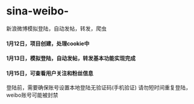 # sina-weibo-
新浪微博模拟登陆，自动发帖，转发，爬虫

#### 1月12日，项目创建，处理cookie中
#### 1月13日，模拟登陆，自动发帖，转发基本功能实现完成
#### 1月15日，可查看用户关注和粉丝信息
登陆前，需要确保账号设置本地登陆无验证码(手机验证)
请勿短时间重复登陆，weibo账号可能被封禁
